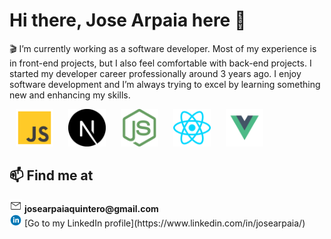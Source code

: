 # Hi there, Jose Arpaia here 🚀

🎬 I’m currently working as a software developer. Most of my experience is in front-end projects, but I also feel comfortable with back-end projects. I started my developer career professionally around 3 years ago. I enjoy software development and I’m always trying to excel by learning something new and enhancing my skills.

<div align="between">
  <img src="/images/js-svgrepo-com.svg" alt="JavaScript" height="60" style="margin: 0 10px;">
  <img src="/images/next-js-svgrepo-com.svg" alt="Next.js" height="60" style="margin: 0 10px;">
  <img src="/images/node-svgrepo-com.svg" alt="Node.js" height="60" style="margin: 0 10px;">
  <img src="/images/react-svgrepo-com.svg" alt="React" height="60" style="margin: 0 10px;">
  <img src="/images/vue-vuejs-javascript-js-framework-svgrepo-com.svg" alt="Vue.js" height="60" style="margin: 0 10px;">
</div>

## 📫 Find me at

<div>
  <div>
    <img src="/images/envelope-closed-svgrepo-com.svg" alt="Email" height="20"> <strong>josearpaiaquintero@gmail.com</strong>
  </div>
  <div>
    <img src="/images/linkedin-svgrepo-com.svg" alt="LinkedIn" height="20"> [Go to my LinkedIn profile](https://www.linkedin.com/in/josearpaia/)
  </div>
</div>
